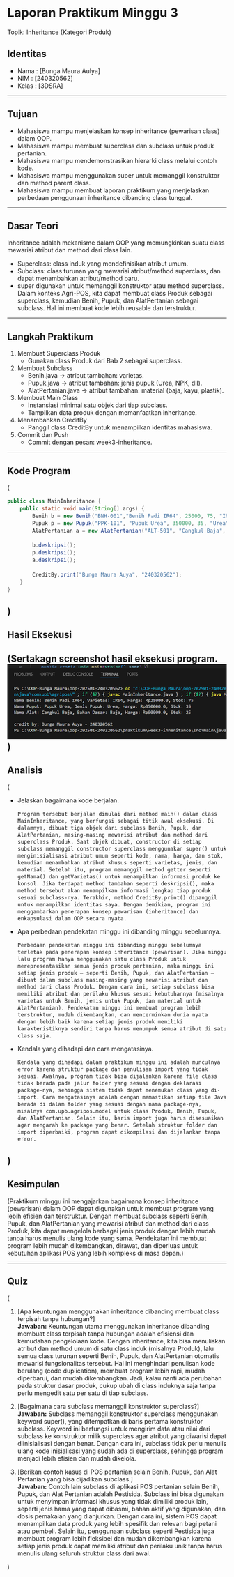 # Laporan Praktikum Minggu 3
Topik: Inheritance (Kategori Produk)

## Identitas
- Nama  : [Bunga Maura Aulya]
- NIM   : [240320562]
- Kelas : [3DSRA]

---

## Tujuan
- Mahasiswa mampu menjelaskan konsep inheritance (pewarisan class) dalam OOP.
- Mahasiswa mampu membuat superclass dan subclass untuk produk pertanian.
- Mahasiswa mampu mendemonstrasikan hierarki class melalui contoh kode.
- Mahasiswa mampu menggunakan super untuk memanggil konstruktor dan method parent class.
- Mahasiswa mampu membuat laporan praktikum yang menjelaskan perbedaan penggunaan inheritance dibanding class tunggal.

---

## Dasar Teori
Inheritance adalah mekanisme dalam OOP yang memungkinkan suatu class mewarisi atribut dan method dari class lain.
- Superclass: class induk yang mendefinisikan atribut umum.
- Subclass: class turunan yang mewarisi atribut/method superclass, dan dapat menambahkan atribut/method baru.
- super digunakan untuk memanggil konstruktor atau method superclass.
Dalam konteks Agri-POS, kita dapat membuat class Produk sebagai superclass, kemudian Benih, Pupuk, dan AlatPertanian sebagai subclass. Hal ini membuat kode lebih reusable dan terstruktur.

---

## Langkah Praktikum
1. Membuat Superclass Produk
   - Gunakan class Produk dari Bab 2 sebagai superclass.
2. Membuat Subclass
   - Benih.java → atribut tambahan: varietas.
   - Pupuk.java → atribut tambahan: jenis pupuk (Urea, NPK, dll).
   - AlatPertanian.java → atribut tambahan: material (baja, kayu, plastik).
3. Membuat Main Class
   - Instansiasi minimal satu objek dari tiap subclass.
   - Tampilkan data produk dengan memanfaatkan inheritance.
4. Menambahkan CreditBy
   - Panggil class CreditBy untuk menampilkan identitas mahasiswa.
5. Commit dan Push
   - Commit dengan pesan: week3-inheritance.

---

## Kode Program
(

```java
public class MainInheritance {
    public static void main(String[] args) {
        Benih b = new Benih("BNH-001","Benih Padi IR64", 25000, 75, "IR64");
        Pupuk p = new Pupuk("PPK-101", "Pupuk Urea", 350000, 35, "Urea");
        AlatPertanian a = new AlatPertanian("ALT-501", "Cangkul Baja", 90000, 25, "Baja");
        
        b.deskripsi();
        p.deskripsi();
        a.deskripsi();

        CreditBy.print("Bunga Maura Auya", "240320562");
    }
}
```
)
---

## Hasil Eksekusi
(Sertakagn screenshot hasil eksekusi program.  
![Screenshot hasil week3_iheritance](screenshots/ss-week3-oop.png)
)
---

## Analisis
(
- Jelaskan bagaimana kode berjalan.

      Program tersebut berjalan dimulai dari method main() dalam class MainInheritance, yang berfungsi sebagai titik awal eksekusi. Di dalamnya, dibuat tiga objek dari subclass Benih, Pupuk, dan AlatPertanian, masing-masing mewarisi atribut dan method dari superclass Produk. Saat objek dibuat, constructor di setiap subclass memanggil constructor superclass menggunakan super() untuk menginisialisasi atribut umum seperti kode, nama, harga, dan stok, kemudian menambahkan atribut khusus seperti varietas, jenis, dan material. Setelah itu, program memanggil method getter seperti getNama() dan getVarietas() untuk menampilkan informasi produk ke konsol. Jika terdapat method tambahan seperti deskripsi(), maka method tersebut akan menampilkan informasi lengkap tiap produk sesuai subclass-nya. Terakhir, method CreditBy.print() dipanggil untuk menampilkan identitas saya. Dengan demikian, program ini menggambarkan penerapan konsep pewarisan (inheritance) dan enkapsulasi dalam OOP secara nyata. 

- Apa perbedaan pendekatan minggu ini dibanding minggu sebelumnya.

      Perbedaan pendekatan minggu ini dibanding minggu sebelumnya terletak pada penerapan konsep inheritance (pewarisan). Jika minggu lalu program hanya menggunakan satu class Produk untuk merepresentasikan semua jenis produk pertanian, maka minggu ini setiap jenis produk — seperti Benih, Pupuk, dan AlatPertanian — dibuat dalam subclass masing-masing yang mewarisi atribut dan method dari class Produk. Dengan cara ini, setiap subclass bisa memiliki atribut dan perilaku khusus sesuai kebutuhannya (misalnya varietas untuk Benih, jenis untuk Pupuk, dan material untuk AlatPertanian). Pendekatan minggu ini membuat program lebih terstruktur, mudah dikembangkan, dan mencerminkan dunia nyata dengan lebih baik karena setiap jenis produk memiliki karakteristiknya sendiri tanpa harus menumpuk semua atribut di satu class saja.

- Kendala yang dihadapi dan cara mengatasinya.

      Kendala yang dihadapi dalam praktikum minggu ini adalah munculnya error karena struktur package dan penulisan import yang tidak sesuai. Awalnya, program tidak bisa dijalankan karena file class tidak berada pada jalur folder yang sesuai dengan deklarasi package-nya, sehingga sistem tidak dapat menemukan class yang di-import. Cara mengatasinya adalah dengan memastikan setiap file Java berada di dalam folder yang sesuai dengan nama package-nya, misalnya com.upb.agripos.model untuk class Produk, Benih, Pupuk, dan AlatPertanian. Selain itu, baris import juga harus disesuaikan agar mengarah ke package yang benar. Setelah struktur folder dan import diperbaiki, program dapat dikompilasi dan dijalankan tanpa error.
)
---

## Kesimpulan
(Praktikum minggu ini mengajarkan bagaimana konsep inheritance (pewarisan) dalam OOP dapat digunakan untuk membuat program yang lebih efisien dan terstruktur. Dengan membuat subclass seperti Benih, Pupuk, dan AlatPertanian yang mewarisi atribut dan method dari class Produk, kita dapat mengelola berbagai jenis produk dengan lebih mudah tanpa harus menulis ulang kode yang sama. Pendekatan ini membuat program lebih mudah dikembangkan, dirawat, dan diperluas untuk kebutuhan aplikasi POS yang lebih kompleks di masa depan.)

---

## Quiz
(
1. [Apa keuntungan menggunakan inheritance dibanding membuat class terpisah tanpa hubungan?]  
   **Jawaban:**  Keuntungan utama menggunakan inheritance dibanding membuat class terpisah tanpa hubungan adalah efisiensi dan kemudahan pengelolaan kode. Dengan inheritance, kita bisa menuliskan atribut dan method umum di satu class induk (misalnya Produk), lalu semua class turunan seperti Benih, Pupuk, dan AlatPertanian otomatis mewarisi fungsionalitas tersebut. Hal ini menghindari penulisan kode berulang (code duplication), membuat program lebih rapi, mudah diperbarui, dan mudah dikembangkan. Jadi, kalau nanti ada perubahan pada struktur dasar produk, cukup ubah di class induknya saja tanpa perlu mengedit satu per satu di tiap subclass.

2. [Bagaimana cara subclass memanggil konstruktor superclass?]  
   **Jawaban:** Subclass memanggil konstruktor superclass menggunakan keyword super(), yang ditempatkan di baris pertama konstruktor subclass. Keyword ini berfungsi untuk mengirim data atau nilai dari subclass ke konstruktor milik superclass agar atribut yang diwarisi dapat diinisialisasi dengan benar. Dengan cara ini, subclass tidak perlu menulis ulang kode inisialisasi yang sudah ada di superclass, sehingga program menjadi lebih efisien dan mudah dikelola.  

3. [Berikan contoh kasus di POS pertanian selain Benih, Pupuk, dan Alat Pertanian yang bisa dijadikan subclass.]  
   **Jawaban:** Contoh lain subclass di aplikasi POS pertanian selain Benih, Pupuk, dan Alat Pertanian adalah Pestisida. Subclass ini bisa digunakan untuk menyimpan informasi khusus yang tidak dimiliki produk lain, seperti jenis hama yang dapat dibasmi, bahan aktif yang digunakan, dan dosis pemakaian yang dianjurkan. Dengan cara ini, sistem POS dapat menampilkan data produk yang lebih spesifik dan relevan bagi petani atau pembeli. Selain itu, penggunaan subclass seperti Pestisida juga membuat program lebih fleksibel dan mudah dikembangkan karena setiap jenis produk dapat memiliki atribut dan perilaku unik tanpa harus menulis ulang seluruh struktur class dari awal.

)